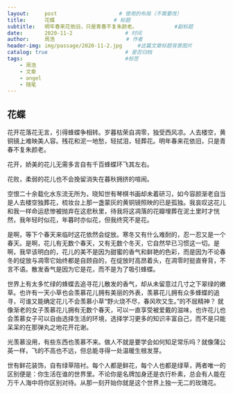```yaml
---
layout:     post   				    # 使用的布局（不需要改）
title:      花蝶				     # 标题 
subtitle:   明年春来花依旧，只是青春不复朱颜老。            #副标题
date:       2020-11-2				  # 时间
author:     周浩 						 # 作者
header-img: img/passage/2020-11-2.jpg	  #这篇文章标题背景图片
catalog: true 						  # 是否归档
tags:								  #标签
    - 周浩
    - 文章
    - angel
    - 随笔
---
```


## 花蝶



花开花落花无言，引得蜂蝶争相转。岁暮枯荣自凋零，独受西风凉。人去楼空，黄铜镜上难映美人容。残花和泥一地愁，轻拭泪，轻葬花。明年春来花依旧，只是青春不复朱颜老。


花开，娇美的花儿无需多言自有千百蜂蝶环飞其左右。


花败，柔弱的花儿也不会挽留消失在暮秋拥挤的喧闹。


空恨二十余载化水东流无所为，晓知世有琴棋书画却未着研习，如今容颜渐老自当是人去楼空独葬花，梳妆台上那一盏蒙灰的黄铜镜照映的已是孤独。我哀叹这花儿和我一样命运悲惨被抛弃在这悲秋里，待我将这凋落的花瓣埋葬在泥土里时才恍然，我年轻时似花，年暮时亦似花，但我终究不是花。


是啊，等下个春天来临时这花依然会绽放。寒冬又有什么难耐的，忍一忍又是一个春天。是啊，花儿有无数个春天，又有无数个冬天，它自然早已习惯这一切。是啊，我早该明白的，花儿的美不是因为甜蜜的香气和鲜艳的色彩，而是因为不论春冬的绽放与凋零它始终都是自顾自的，在绽放时高昂着头，在凋零时挺直脊背，不言不语。散发香气是因为它是花，而不是为了吸引蜂蝶。


世界上有太多忙绿的蜂蝶去追寻花儿散发的香气，却从未留意过几寸之下翠绿的嫩草。也许有一天小草也会羡慕花儿拥有美丽的外表，羡慕花儿拥有众多蜂蝶的追寻，可谁又能确定花儿不会羡慕小草“野火烧不尽，春风吹又生。”的不屈精神？
就像渐老的女子羡慕花儿拥有无数个春天，可以一直享受被爱戴的滋味，也许花儿也会羡慕女子可以自由选择生活的环境，选择学习更多的知识丰富自己，而不是只能呆呆的在那弹丸之地花开花谢。


光羡慕没用，有些东西也羡慕不来。做人不就是要学会如何知足常乐吗？就像蒲公英一样，飞的不高也不远，但总能寻得一处温暖生根发芽。


世有鲜花装饰，自有绿草陪衬。每个人都是鲜花，每个人也都是绿草，两者唯一的区别便是：你生活在谁的世界里。不论你是名牌加身还是衣行朴素，总会有人能在万千人海中将你区别对待。从那一刻开始你就是这个世界上独一无二的玫瑰花。
